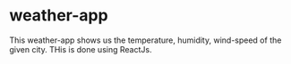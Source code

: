 # weather-app
 This weather-app shows us the temperature, humidity, wind-speed of the given city. THis is done using ReactJs. 

